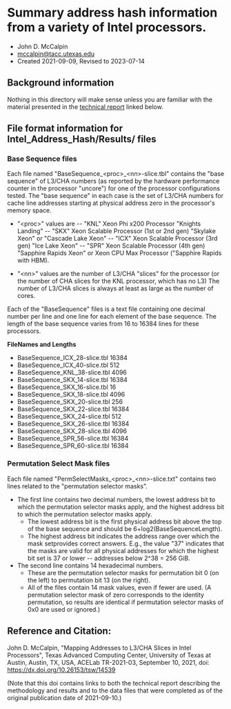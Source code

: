 # Summary address hash information from a variety of Intel processors.
- John D. McCalpin
- mccalpin@tacc.utexas.edu
- Created 2021-09-09, Revised to 2023-07-14

## Background information
Nothing in this directory will make sense unless you are familiar with the material presented in the [technical report](https://github.com/jdmccalpin/Intel_Address_Hash/edit/main/Results/README.md#reference-and-citation) linked below.

## File format information for Intel_Address_Hash/Results/ files

### Base Sequence files
Each file named "BaseSequence_\<proc\>_\<nn\>-slice.tbl" contains the "base sequence" of
L3/CHA numbers (as reported by the hardware performance counter in the processor
"uncore") for one of the processor configurations tested.  The "base sequence"
in each case is the set of L3/CHA numbers for cache line addresses starting at
physical address zero in the processor's memory space.

- "\<proc\>" values are
-- "KNL"	Xeon Phi x200 Processor "Knights Landing"
-- "SKX"	Xeon Scalable Processor (1st or 2nd gen) "Skylake Xeon" or "Cascade Lake Xeon"
-- "ICX"	Xeon Scalable Processor (3rd gen) "Ice Lake Xeon"
-- "SPR"	Xeon Scalable Processor (4th gen) "Sapphire Rapids Xeon" or Xeon CPU Max Processor ("Sapphire Rapids with HBM).
	
- "\<nn\>" values are the number of L3/CHA "slices" for the processor (or the number of CHA slices for the KNL processor, which has no L3)
The number of L3/CHA slices is always at least as large as the number of cores.

Each of the "BaseSequence" files is a text file containing one decimal number per line
and one line for each element of the base sequence.  The length of the base sequence
varies from 16 to 16384 lines for these processors.

**FileNames and Lengths**
- BaseSequence_ICX_28-slice.tbl 16384
- BaseSequence_ICX_40-slice.tbl 512
- BaseSequence_KNL_38-slice.tbl 4096
- BaseSequence_SKX_14-slice.tbl 16384
- BaseSequence_SKX_16-slice.tbl 16
- BaseSequence_SKX_18-slice.tbl 4096
- BaseSequence_SKX_20-slice.tbl 256
- BaseSequence_SKX_22-slice.tbl 16384
- BaseSequence_SKX_24-slice.tbl 512
- BaseSequence_SKX_26-slice.tbl 16384
- BaseSequence_SKX_28-slice.tbl 4096
- BaseSequence_SPR_56-slice.tbl 16384
- BaseSequence_SPR_60-slice.tbl 16384

### Permutation Select Mask files
Each file named "PermSelectMasks_\<proc\>_\<nn\>-slice.txt" contains two lines related to the "permutation selector masks".
- The first line contains two decimal numbers, the lowest address bit to which the permutation selector masks apply, and the highest address bit to which the permutation selector masks apply.
  - The lowest address bit is the first physical address bit above the top of the base sequence and should be 6+log2(BaseSequenceLength).
  - The highest address bit indicates the address range over which the mask setprovides correct answers.  E.g., the value "37" indicates that the masks are valid for all physical addresses for which the highest bit set is 37 or lower -- addresses below 2^38 = 256 GiB.
- The second line contains 14 hexadecimal numbers.
  - These are the permutation selector masks for permutation bit 0 (on the left) to permutation bit 13 (on the right).
  - All of the files contain 14 mask values, even if fewer are used.  (A permutation selector mask of zero corresponds to the identity permutation, so results are identical if permutation selector masks of 0x0 are used or ignored.)

## Reference and Citation:

John D. McCalpin, "Mapping Addresses to L3/CHA Slices in Intel Processors", Texas Advanced
Computing Center, University of Texas at Austin, Austin, TX, USA, ACELab TR-2021-03,
September 10, 2021, doi: https://dx.doi.org/10.26153/tsw/14539

(Note that this doi contains links to both the technical report describing the methodology and results and to the data files
that were completed as of the original publication date of 2021-09-10.)
